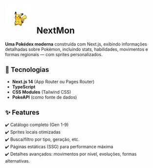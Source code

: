 # <img src="public/sprites/Standart/normal/025.png" width="96" height="96"> NextMon  

**Uma Pokédex moderna** construída com Next.js, exibindo informações detalhadas sobre Pokémon, incluindo stats, habilidades, movimentos e formas regionais — com sprites personalizados.

## 🚀 Tecnologias  
- **Next.js 14** (App Router ou Pages Router)  
- **TypeScript**  
- **CSS Modules** (Tailwind CSS)  
- **PokeAPI** (como fonte de dados)  

## ✨ Features  
✔️ Catálogo completo (Gen 1-9)  
✔️ Sprites locais otimizadas  
✔️ Busca/filtro por tipo, geração, etc.  
✔️ Páginas estáticas (SSG) para performance máxima  
✔️ Detalhes avançados: movimentos por nível, evoluções, formas alternativas.
